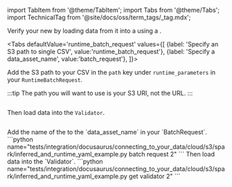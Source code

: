 import TabItem from '@theme/TabItem';
import Tabs from '@theme/Tabs';
import TechnicalTag from '@site/docs/oss/term_tags/_tag.mdx';

Verify your new <TechnicalTag tag="datasource" text="Data Source" /> by loading data from it into a <TechnicalTag tag="validator" text="Validator" /> using a <TechnicalTag tag="batch_request" text="Batch Request" />.

<Tabs
  defaultValue='runtime_batch_request'
  values={[
  {label: 'Specify an S3 path to single CSV', value:'runtime_batch_request'},
  {label: 'Specify a data_asset_name', value:'batch_request'},
  ]}>

<TabItem value="runtime_batch_request">

Add the S3 path to your CSV in the `path` key under `runtime_parameters` in your `RuntimeBatchRequest`.

:::tip
The path you will want to use is your S3 URI, not the URL.
:::

```python name="tests/integration/docusaurus/connecting_to_your_data/cloud/s3/spark/inferred_and_runtime_yaml_example.py batch request 1"
```

Then load data into the `Validator`.

```python name="tests/integration/docusaurus/connecting_to_your_data/cloud/s3/spark/inferred_and_runtime_yaml_example.py get validator 1"
```
</TabItem>
<TabItem value="batch_request">
Add the name of the <TechnicalTag tag="data_asset" text="Data Asset" /> to the `data_asset_name` in your `BatchRequest`.
```python name="tests/integration/docusaurus/connecting_to_your_data/cloud/s3/spark/inferred_and_runtime_yaml_example.py batch request 2"
```
Then load data into the `Validator`.
```python name="tests/integration/docusaurus/connecting_to_your_data/cloud/s3/spark/inferred_and_runtime_yaml_example.py get validator 2"
```
</TabItem>
</Tabs>
